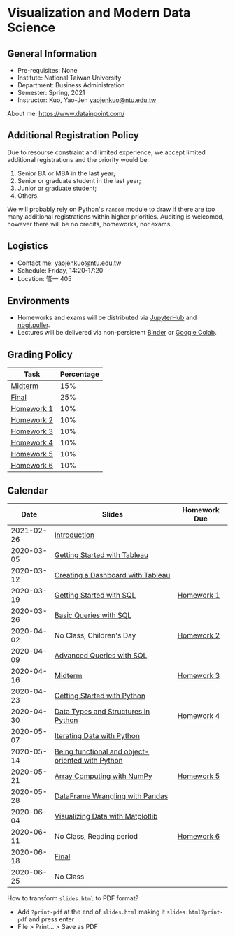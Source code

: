 # Visualization and Modern Data Science

## General Information

- Pre-requisites: None
- Institute: National Taiwan University
- Department: Business Administration
- Semester: Spring, 2021
- Instructor: Kuo, Yao-Jen <yaojenkuo@ntu.edu.tw>

About me: <https://www.datainpoint.com/>

## Additional Registration Policy

Due to resourse constraint and limited experience, we accept limited additional registrations and the priority would be:

1. Senior BA or MBA in the last year;
2. Senior or graduate student in the last year;
3. Junior or graduate student;
4. Others.

We will probably rely on Python's `random` module to draw if there are too many additional registrations within higher priorities. Auditing is welcomed, however there will be no credits, homeworks, nor exams.

## Logistics

- Contact me: <yaojenkuo@ntu.edu.tw>
- Schedule: Friday, 14:20-17:20
- Location: 管一 405

## Environments

- Homeworks and exams will be distributed via [JupyterHub](https://jupyter.org/hub) and [nbgitpuller](https://github.com/jupyterhub/nbgitpuller).
- Lectures will be delivered via non-persistent [Binder](https://mybinder.org/) or [Google Colab](https://colab.research.google.com/).

## Grading Policy

|Task|Percentage|
|----|----------|
|[Midterm]()|15%|
|[Final]()|25%|
|[Homework 1]()|10%||
|[Homework 2]()|10%||
|[Homework 3]()|10%||
|[Homework 4]()|10%||
|[Homework 5]()|10%||
|[Homework 6]()|10%||

## Calendar

|Date|Slides|Homework Due|
|----|------|------------|
|2021-02-26|[Introduction](slides/00-introduction.slides.html)||
|2020-03-05|[Getting Started with Tableau]()||
|2020-03-12|[Creating a Dashboard with Tableau]()||
|2020-03-19|[Getting Started with SQL]()|[Homework 1]()|
|2020-03-26|[Basic Queries with SQL]()||
|2020-04-02|No Class, Children's Day|[Homework 2]()|
|2020-04-09|[Advanced Queries with SQL]()||
|2020-04-16|[Midterm]()|[Homework 3]()|
|2020-04-23|[Getting Started with Python]()||
|2020-04-30|[Data Types and Structures in Python]()|[Homework 4]()|
|2020-05-07|[Iterating Data with Python]()||
|2020-05-14|[Being functional and object-oriented with Python]()||
|2020-05-21|[Array Computing with NumPy]()|[Homework 5]()|
|2020-05-28|[DataFrame Wrangling with Pandas]()||
|2020-06-04|[Visualizing Data with Matplotlib]()||
|2020-06-11|No Class, Reading period|[Homework 6]()|
|2020-06-18|[Final]()||
|2020-06-25|No Class||

How to transform `slides.html` to PDF format?
- Add `?print-pdf` at the end of `slides.html` making it `slides.html?print-pdf` and press enter
- File > Print... > Save as PDF